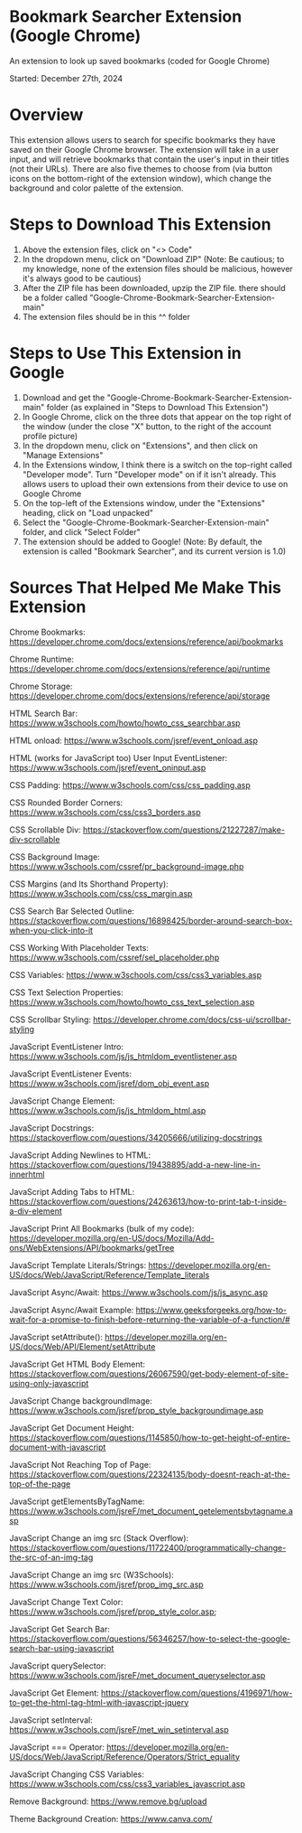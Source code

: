 # Bookmark Searcher Extension (Google Chrome)
An extension to look up saved bookmarks (coded for Google Chrome)

Started: December 27th, 2024

# Overview
This extension allows users to search for specific bookmarks they have saved on their Google Chrome browser. The extension will take in a user input, and will retrieve bookmarks that contain the user's input in their titles (not their URLs). There are also five themes to choose from (via button icons on the bottom-right of the extension window), which change the background and color palette of the extension.

# Steps to Download This Extension
1. Above the extension files, click on "<> Code"
2. In the dropdown menu, click on "Download ZIP" (Note: Be cautious; to my knowledge, none of the extension files should be malicious, however it's always good to be cautious)
3. After the ZIP file has been downloaded, upzip the ZIP file. there should be a folder called "Google-Chrome-Bookmark-Searcher-Extension-main"
4. The extension files should be in this ^^ folder

# Steps to Use This Extension in Google
1. Download and get the "Google-Chrome-Bookmark-Searcher-Extension-main" folder (as explained in "Steps to Download This Extension")
2. In Google Chrome, click on the three dots that appear on the top right of the window (under the close "X" button, to the right of the account profile picture)
3. In the dropdown menu, click on "Extensions", and then click on "Manage Extensions"
4. In the Extensions window, I think there is a switch on the top-right called "Developer mode". Turn "Developer mode" on if it isn't already. This allows users to upload their own extensions from their device to use on Google Chrome
5. On the top-left of the Extensions window, under the "Extensions" heading, click on "Load unpacked"
6. Select the "Google-Chrome-Bookmark-Searcher-Extension-main" folder, and click "Select Folder"
7. The extension should be added to Google! (Note: By default, the extension is called "Bookmark Searcher", and its current version is 1.0)

# Sources That Helped Me Make This Extension
Chrome Bookmarks: https://developer.chrome.com/docs/extensions/reference/api/bookmarks

Chrome Runtime: https://developer.chrome.com/docs/extensions/reference/api/runtime

Chrome Storage: https://developer.chrome.com/docs/extensions/reference/api/storage

HTML Search Bar: https://www.w3schools.com/howto/howto_css_searchbar.asp

HTML onload: https://www.w3schools.com/jsref/event_onload.asp

HTML (works for JavaScript too) User Input EventListener: https://www.w3schools.com/jsref/event_oninput.asp

CSS Padding: https://www.w3schools.com/css/css_padding.asp

CSS Rounded Border Corners: https://www.w3schools.com/css/css3_borders.asp

CSS Scrollable Div: https://stackoverflow.com/questions/21227287/make-div-scrollable

CSS Background Image: https://www.w3schools.com/cssref/pr_background-image.php

CSS Margins (and Its Shorthand Property): https://www.w3schools.com/css/css_margin.asp

CSS Search Bar Selected Outline: https://stackoverflow.com/questions/16898425/border-around-search-box-when-you-click-into-it

CSS Working With Placeholder Texts: https://www.w3schools.com/cssref/sel_placeholder.php

CSS Variables: https://www.w3schools.com/css/css3_variables.asp

CSS Text Selection Properties: https://www.w3schools.com/howto/howto_css_text_selection.asp

CSS Scrollbar Styling: https://developer.chrome.com/docs/css-ui/scrollbar-styling

JavaScript EventListener Intro: https://www.w3schools.com/js/js_htmldom_eventlistener.asp

JavaScript EventListener Events: https://www.w3schools.com/jsref/dom_obj_event.asp

JavaScript Change Element: https://www.w3schools.com/js/js_htmldom_html.asp

JavaScript Docstrings: https://stackoverflow.com/questions/34205666/utilizing-docstrings

JavaScript Adding Newlines to HTML: https://stackoverflow.com/questions/19438895/add-a-new-line-in-innerhtml

JavaScript Adding Tabs to HTML: https://stackoverflow.com/questions/24263613/how-to-print-tab-t-inside-a-div-element

JavaScript Print All Bookmarks (bulk of my code): https://developer.mozilla.org/en-US/docs/Mozilla/Add-ons/WebExtensions/API/bookmarks/getTree

JavaScript Template Literals/Strings: https://developer.mozilla.org/en-US/docs/Web/JavaScript/Reference/Template_literals

JavaScript Async/Await: https://www.w3schools.com/js/js_async.asp

JavaScript Async/Await Example: https://www.geeksforgeeks.org/how-to-wait-for-a-promise-to-finish-before-returning-the-variable-of-a-function/#

JavaScript setAttribute(): https://developer.mozilla.org/en-US/docs/Web/API/Element/setAttribute

JavaScript Get HTML Body Element: https://stackoverflow.com/questions/26067590/get-body-element-of-site-using-only-javascript

JavaScript Change backgroundImage: https://www.w3schools.com/jsref/prop_style_backgroundimage.asp

JavaScript Get Document Height: https://stackoverflow.com/questions/1145850/how-to-get-height-of-entire-document-with-javascript

JavaScript <body> Not Reaching Top of Page: https://stackoverflow.com/questions/22324135/body-doesnt-reach-at-the-top-of-the-page

JavaScript getElementsByTagName: https://www.w3schools.com/jsreF/met_document_getelementsbytagname.asp

JavaScript Change an img src (Stack Overflow): https://stackoverflow.com/questions/11722400/programmatically-change-the-src-of-an-img-tag

JavaScript Change an img src (W3Schools): https://www.w3schools.com/jsref/prop_img_src.asp

JavaScript Change Text Color: https://www.w3schools.com/jsref/prop_style_color.asp;

JavaScript Get Search Bar: https://stackoverflow.com/questions/56346257/how-to-select-the-google-search-bar-using-javascript

JavaScript querySelector: https://www.w3schools.com/jsreF/met_document_queryselector.asp

JavaScript Get <html> Element: https://stackoverflow.com/questions/4196971/how-to-get-the-html-tag-html-with-javascript-jquery

JavaScript setInterval: https://www.w3schools.com/jsreF/met_win_setinterval.asp

JavaScript === Operator: https://developer.mozilla.org/en-US/docs/Web/JavaScript/Reference/Operators/Strict_equality

JavaScript Changing CSS Variables: https://www.w3schools.com/css/css3_variables_javascript.asp

Remove Background: https://www.remove.bg/upload

Theme Background Creation: https://www.canva.com/
